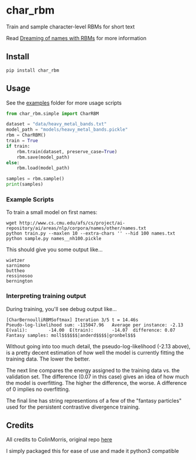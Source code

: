# char_rbm

Train and sample character-level RBMs for short text

Read [Dreaming of names with RBMs](https://colinmorris.github.io/blog/dreaming-rbms) for more information


## Install

    pip install char_rbm
    
## Usage

See the [examples](./examples) folder for more usage scripts

```python
from char_rbm.simple import CharRBM

dataset = "data/heavy_metal_bands.txt"
model_path = "models/heavy_metal_bands.pickle"
rbm = CharRBM()
train = True
if train:
    rbm.train(dataset, preserve_case=True)
    rbm.save(model_path)
else:
    rbm.load(model_path)

samples = rbm.sample()
print(samples)
```

### Example Scripts

To train a small model on first names:

    wget http://www.cs.cmu.edu/afs/cs/project/ai-repository/ai/areas/nlp/corpora/names/other/names.txt
    python train.py --maxlen 10 --extra-chars '' --hid 100 names.txt
    python sample.py names__nh100.pickle

This should give you some output like...

    wietzer     
    sarnimono   
    buttheo     
    ressinosoo  
    bernington

### Interpreting training output

During training, you'll see debug output like...

    [CharBernoulliRBMSoftmax] Iteration 3/5 t = 14.46s
    Pseudo-log-likelihood sum: -115047.96   Average per instance: -2.13
    E(vali):        -14.00  E(train):       -14.07  difference: 0.07
    Fantasy samples: moll$$$$$$|anderd$$$$|gronbel$$$

Without going into too much detail, the pseudo-log-likelihood (-2.13 above), is a pretty decent estimation of how well the model is currently fitting the training data. The lower the better.

The next line compares the energy assigned to the training data vs. the validation set. The difference (0.07 in this case) gives an idea of how much the model is overfitting. The higher the difference, the worse. A difference of 0 implies no overfitting.

The final line has string representions of a few of the "fantasy particles" used for the persistent contrastive divergence training.


## Credits

All credits to ColinMorris, original repo [here](https://github.com/colinmorris/char-rbm)

I simply packaged this for ease of use and made it python3 compatible
